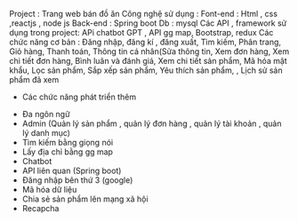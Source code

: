 Project : Trang web bán đồ ăn
Công nghệ sử dụng :
Font-end : Html , css ,reactjs , node js
Back-end :  Spring boot
Db : mysql
Các API , framework sử dụng trong project: 
APi chatbot GPT , API gg map, Bootstrap, redux
Các chức năng cơ bản  : 
Đăng nhập, đăng kí , đăng xuất, Tìm kiếm, Phân trang, Giỏ hàng, Thanh toán, Thông tin cá nhân(Sửa thông tin, Xem đơn hàng, Xem chi tiết đơn hàng, Bình luân và đánh giá, Xem chi tiết sản phẩm, Mã hóa mật khẩu, Lọc sản phẩm, Sắp xếp sản phẩm, Yêu thích sản phẩm, , Lịch sử sản phẩm đã xem
* Các chức năng phát triển thêm
- Đa ngôn ngữ
- Admin (Quản lý sản phẩm , quản lý đơn hàng , quản lý tài khoản , quản lý danh mục)
- Tìm kiếm bằng giọng nói
- Lấy địa chỉ bằng gg map
- Chatbot
- API liên quan (Spring boot)
- Đăng nhập bên thứ 3 (google)
- Mã hóa dữ liệu
- Chia sẻ sản phẩm lên mạng xã hội
- Recapcha
